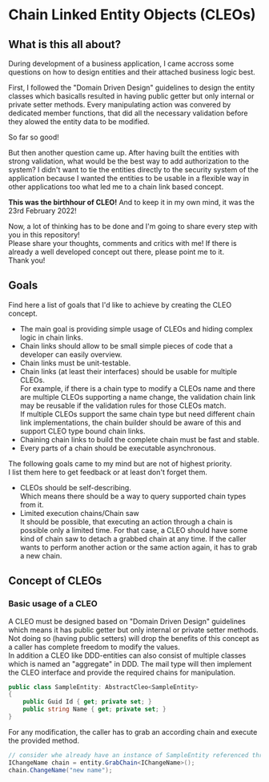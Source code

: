 # Chain Linked Entity Objects (CLEOs)

## What is this all about?

During development of a business application, I came accross some questions on how to design entities and their attached business logic best.

First, I followed the "Domain Driven Design" guidelines to design the entity classes which basicalls resulted in having public getter but only internal or private setter methods. Every manipulating action was convered by dedicated member functions, that did all the necessary validation before they alowed the entity data to be modified.

So far so good!

But then another question came up. After having built the entities with strong validation, what would be the best way to add authorization to the system?
I didn't want to tie the entities directly to the security system of the application because I wanted the entities to be usable in a flexible way in other applications too what led me to a chain link based concept.

**This was the birthhour of CLEO!** And to keep it in my own mind, it was the 23rd February 2022!

Now, a lot of thinking has to be done and I'm going to share every step with you in this repository!  
Please share your thoughts, comments and critics with me! If there is already a well developed concept out there, please point me to it.  
Thank you!

## Goals

Find here a list of goals that I'd like to achieve by creating the CLEO concept.

- The main goal is providing simple usage of CLEOs and hiding complex logic in chain links.
- Chain links should allow to be small simple pieces of code that a developer can easily overview.
- Chain links must be unit-testable.
- Chain links (at least their interfaces) should be usable for multiple CLEOs.  
  For example, if there is a chain type to modify a CLEOs name and there are multiple CLEOs supporting a name change, the validation chain link may be reusable if the validation rules for those CLEOs match.  
  If multiple CLEOs support the same chain type but need different chain link implementations, the chain builder should be aware of this and support CLEO type bound chain links.
- Chaining chain links to build the complete chain must be fast and stable.
- Every parts of a chain should be executable asynchronous.

The following goals came to my mind but are not of highest priority.  
I list them here to get feedback or at least don't forget them.

- CLEOs should be self-describing.  
  Which means there should be a way to query supported chain types from it.
- Limited execution chains/Chain saw  
  It should be possible, that executing an action through a chain is possible only a limited time. For that case, a CLEO should have some kind of chain saw to detach a grabbed chain at any time. If the caller wants to perform another action or the same action again, it has to grab a new chain.

## Concept of CLEOs

### Basic usage of a CLEO

A CLEO must be designed based on "Domain Driven Design" guidelines which means it has public getter but only internal or private setter methods.  
Not doing so (having public setters) will drop the benefits of this concept as a caller has complete freedom to modify the values.  
In addition a CLEO like DDD-entities can also consist of multiple classes which is named an "aggregate" in DDD. The mail type will then implement the CLEO interface and provide the required chains for manipulation.

```cs
public class SampleEntity: AbstractCleo<SampleEntity>
{
    public Guid Id { get; private set; }
    public string Name { get; private set; }
}
```

For any modification, the caller has to grab an according chain and execute the provided method.

```cs
// consider whe already have an instance of SampleEntity referenced through the variable "entity"
IChangeName chain = entity.GrabChain<IChangeName>();
chain.ChangeName("new name");
```

